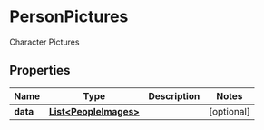 

# PersonPictures

Character Pictures

## Properties

| Name | Type | Description | Notes |
|------------ | ------------- | ------------- | -------------|
|**data** | [**List&lt;PeopleImages&gt;**](PeopleImages.md) |  |  [optional] |



